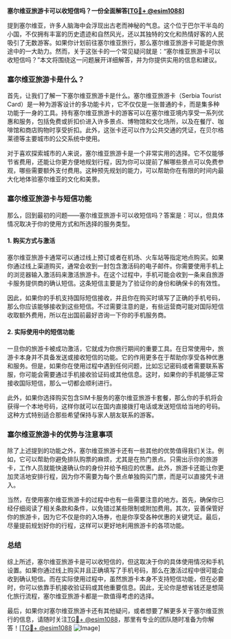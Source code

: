 **塞尔维亚旅游卡可以收短信吗？一份全面解答[[TG💪+ @esim1088](https://t.me/s/esim1088)]**

提到塞尔维亚，许多人脑海中会浮现出古老而神秘的气息。这个位于巴尔干半岛的小国，不仅拥有丰富的历史遗迹和自然风光，还以其独特的文化和热情好客的人民吸引了无数游客。如果你计划前往塞尔维亚旅行，那么塞尔维亚旅游卡可能是你旅途中的一大助力。然而，关于这张卡的一个常见疑问就是：“塞尔维亚旅游卡可以收短信吗？”本文将围绕这一问题展开详细解答，并为你提供实用的信息和建议。

### 塞尔维亚旅游卡是什么？

首先，让我们了解一下塞尔维亚旅游卡是什么。塞尔维亚旅游卡（Serbia Tourist Card）是一种为游客设计的多功能卡片，它不仅仅是一张普通的卡，而是集多种功能于一身的工具。持有塞尔维亚旅游卡的游客可以在塞尔维亚境内享受一系列优惠和服务，包括免费或折扣价进入许多景点、博物馆和文化场所，以及在餐厅、咖啡馆和商店购物时享受折扣。此外，这张卡还可以作为公共交通的凭证，在贝尔格莱德等主要城市的公交系统中使用。

对于喜欢探索城市的人来说，塞尔维亚旅游卡是一个非常实用的选择。它不仅能够节省费用，还能让你更方便地规划行程，因为你可以提前了解哪些景点可以免费参观，哪些需要额外支付费用。这种预先规划的能力，可以帮助你在有限的时间内最大化地体验塞尔维亚的文化和美景。

### 塞尔维亚旅游卡与短信功能

那么，回到最初的问题——塞尔维亚旅游卡可以收短信吗？答案是：可以，但具体情况取决于你的使用方式和所选择的服务类型。

#### 1. **购买方式与激活**
塞尔维亚旅游卡通常可以通过线上预订或者在机场、火车站等指定地点购买。如果你通过线上渠道购买，通常会收到一封包含激活码的电子邮件。你需要使用手机上的浏览器输入激活码来激活旅游卡。在这个过程中，手机可能会收到一条来自旅游卡服务提供商的确认短信。这条短信主要是为了验证你的身份和确保卡的有效性。

因此，如果你的手机支持国际短信接收，并且你在购买时填写了正确的手机号码，那么你应该能够接收到这些短信。不过需要注意的是，有些运营商可能对国际短信收取额外费用，所以在出国前最好咨询一下你的手机服务商。

#### 2. **实际使用中的短信功能**
一旦你的旅游卡被成功激活，它就成为你旅行期间的重要工具。在日常使用中，旅游卡本身并不具备发送或接收短信的功能。它的作用更多在于帮助你享受各种优惠和服务。但是，如果你在使用过程中遇到任何问题，比如忘记密码或者需要联系客服，你可能会需要通过手机接收验证码或其他信息。这时，如果你的手机能够正常接收国际短信，那么一切都会顺利进行。

此外，如果你选择购买包含SIM卡服务的塞尔维亚旅游卡套餐，那么你的手机将会获得一个本地号码，这样你就可以在国内直接拨打电话或发送短信给当地的号码。这种方式特别适合那些希望保持与家人朋友联系的游客。

### 塞尔维亚旅游卡的优势与注意事项

除了上述提到的功能之外，塞尔维亚旅游卡还有一些其他的优势值得我们关注。例如，它可以帮助你避免排队购票的麻烦，尤其是在热门景点。只需出示你的旅游卡，工作人员就能快速确认你的身份并给予相应的优惠。此外，旅游卡还能让你更加灵活地安排行程，因为你不需要为每个景点单独购买门票，而是可以直接凭卡进入。

当然，在使用塞尔维亚旅游卡的过程中也有一些需要注意的地方。首先，确保你已经仔细阅读了相关条款和条件，以免错过某些限制或附加费用。其次，妥善保管好你的旅游卡，因为它不仅是你的入场券，也是你享受各种优惠的关键凭证。最后，尽量提前规划好你的行程，这样可以更好地利用旅游卡的各项功能。

### 总结

综上所述，塞尔维亚旅游卡是可以收短信的，但这取决于你的具体使用情况和手机设置。如果你通过线上购买并且正确填写了手机号码，那么在激活过程中很可能会收到确认短信。而在实际使用过程中，虽然旅游卡本身不支持短信功能，但在必要时，你可以依靠手机接收验证码或其他重要信息。因此，无论你是想省钱还是想简化旅行流程，塞尔维亚旅游卡都是一款值得考虑的选择。

最后，如果你对塞尔维亚旅游卡还有其他疑问，或者想要了解更多关于塞尔维亚旅行的信息，请随时关注[TG💪+ @esim1088](https://t.me/s/esim1088)，那里有专业的团队随时准备为你解答！[[TG💪+ @esim1088](https://t.me/s/esim1088) ![Image](https://i.postimg.cc/4NQfJmqS/Snipaste-2025-05-13-00-14-12.png)]